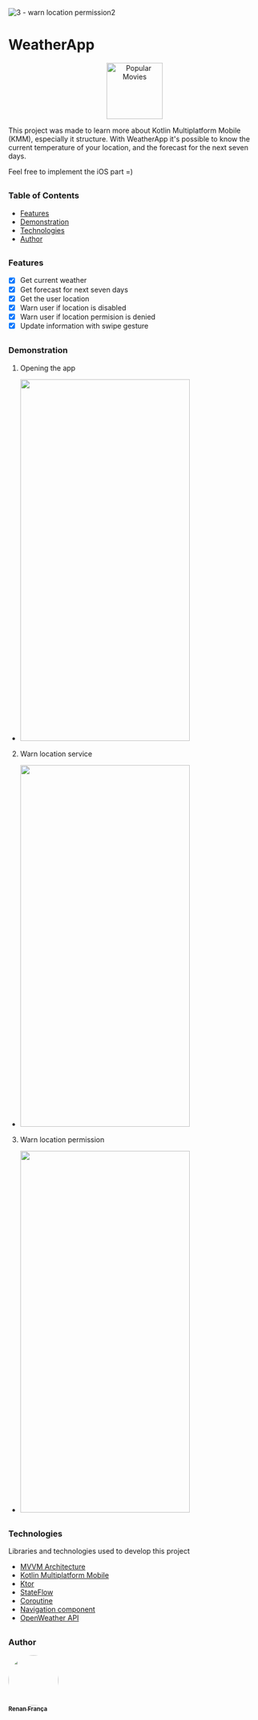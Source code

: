 ![3 - warn location permission2](https://user-images.githubusercontent.com/54109228/121584038-626fad80-ca07-11eb-8985-e13f3c50f6ab.gif)
# WeatherApp

<p align="center">
 <img  src="https://user-images.githubusercontent.com/54109228/121570632-69db8a80-c9f8-11eb-817f-211e5483989b.png" height="112" width="112" alt="Popular Movies" />
</p>

This project was made to learn more about Kotlin Multiplatform Mobile (KMM), especially it structure.
With WeatherApp it's possible to know the current temperature of your location, and the forecast for the next seven days.

Feel free to implement the iOS part =)

##
### Table of Contents

 - [Features](#features)
 - [Demonstration](#demonstration)
 - [Technologies](#technologies)
 - [Author](#author)

##
### Features

- [x] Get current weather
- [x] Get forecast for next seven days
- [x] Get the user location
- [x] Warn user if location is disabled 
- [x] Warn user if location permision is denied
- [x] Update information with swipe gesture

##
### Demonstration


1. Opening the app
- <img  src="https://user-images.githubusercontent.com/54109228/121579612-41f12480-ca02-11eb-9464-181e7303054a.gif" height="720" width="338" />

2. Warn location service
- <img src="https://user-images.githubusercontent.com/54109228/121579612-41f12480-ca02-11eb-9464-181e7303054a.gif" height="720" width="338" />

3. Warn location permission
- <img src="https://user-images.githubusercontent.com/54109228/121584038-626fad80-ca07-11eb-8985-e13f3c50f6ab.gif" height="720" width="338" />


##
### Technologies

Libraries and technologies used to develop this project

- [MVVM Architecture](https://developer.android.com/topic/libraries/architecture/images/final-architecture.png)
- [Kotlin Multiplatform Mobile](https://kotlinlang.org/docs/mobile/getting-started.html)
- [Ktor](https://ktor.io/docs/welcome.html)
- [StateFlow](https://developer.android.com/kotlin/flow/stateflow-and-sharedflow)
- [Coroutine](https://kotlinlang.org/docs/coroutines-guide.html)
- [Navigation component](https://developer.android.com/guide/navigation/navigation-getting-started)
- [OpenWeather API](https://openweathermap.org/)

##
### Author
<a href="https://www.facebook.com/renanfrn">
 <img style="border-radius: 50%;" src="https://avatars.githubusercontent.com/u/54109228?v=4" width="100px;" alt=""/>
 <br />
 <sub><b>Renan França</b></sub></a>
</a>

